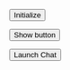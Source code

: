 <script>
document.getElementById('initializeButton').addEventListener('click', function() {
    initEmbeddedMessaging(window.varLang);
});
</script>

<script>
    window.addEventListener("onEmbeddedMessagingReady", () => {            
        console.log( "Inside Prechat API!!" );
    embeddedservice_bootstrap.prechatAPI.setHiddenPrechatFields( { "Queue_Name" : 'tesstt' } );
</script>

<script type='text/javascript'>
window.initEmbeddedMessaging =	function initEmbeddedMessaging(lang) {
		try {
			embeddedservice_bootstrap.settings.language = lang; // For example, enter 'en' or 'en-US'
			

			embeddedservice_bootstrap.init(
				'00DDE0000044R3Q',
				'McAfee_Chat',
				'https://mcsg--dev.sandbox.my.site.com/ESWMcAfeeChat1707158023631',
				{
					scrt2URL: 'https://mcsg--dev.sandbox.my.salesforce-scrt.com'
				}
			);
		} catch (err) {
			console.error('Error loading Embedded Messaging: ', err);
		}
	};
</script>
<script type='text/javascript' src='https://mcsg--dev.sandbox.my.site.com/ESWMcAfeeChat1707158023631/assets/js/bootstrap.min.js'></script>

<button id="initializeButton">Initialize</button>

<button onclick='embeddedservice_bootstrap.utilAPI.showChatButton()'>Show button</button >

<button onclick='embeddedservice_bootstrap.utilAPI.launchChat()'>Launch Chat</button >

